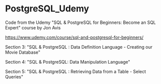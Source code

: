 # PostgreSQL_Udemy

Code from the Udemy "SQL & PostgreSQL for Beginners: Become an SQL Expert" course by Jon Avis

https://www.udemy.com/course/sql-and-postgresql-for-beginners/

Section 3: "SQL & PostgreSQL : Data Definition Language - Creating our Movie Database"

Section 4: "SQL & PostgreSQL: Data Manipulation Language" 

Section 5: "SQL & PostgreSQL : Retrieving Data from a Table - Select Queries"
